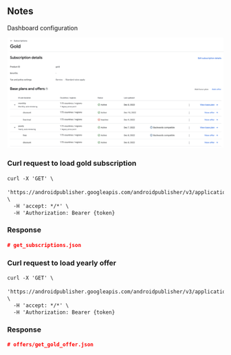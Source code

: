 ## Notes

Dashboard configuration

![google-console](./google-console.png)


### Curl request to load gold subscription

```
curl -X 'GET' \
  'https://androidpublisher.googleapis.com/androidpublisher/v3/applications/com.mcastany.samplebc5/subscriptions' \
  -H 'accept: */*' \
  -H 'Authorization: Bearer {token}
```

### Response
```json
# get_subscriptions.json
```



### Curl request to load yearly offer

```
curl -X 'GET' \
  'https://androidpublisher.googleapis.com/androidpublisher/v3/applications/com.mcastany.samplebc5/subscriptions/gold/basePlans/yearly/offers' \
  -H 'accept: */*' \
  -H 'Authorization: Bearer {token}
```


### Response

```json
# offers/get_gold_offer.json
```